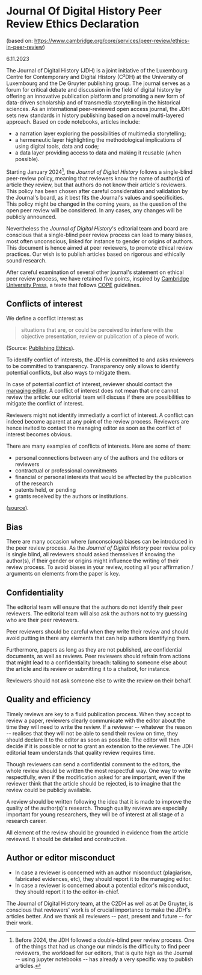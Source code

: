 # Journal Of Digital History Peer Review Ethics Declaration
(based on: https://www.cambridge.org/core/services/peer-review/ethics-in-peer-review)

6.11.2023

The Journal of Digital History (JDH) is a joint initiative of the Luxembourg Centre for Contemporary and Digital History (C²DH) at the University of Luxembourg and the De Gruyter publishing group. The journal serves as a forum for critical debate and discussion in the field of digital history by offering an innovative publication platform and promoting a new form of data-driven scholarship and of transmedia storytelling in the historical sciences. As an international peer-reviewed open access journal, the JDH sets new standards in history publishing based on a novel multi-layered approach. Based on code notebooks, articles include:

- a narration layer exploring the possibilities of multimedia storytelling;
- a hermeneutic layer highlighting the methodological implications of using digital tools, data and code;
- a data layer providing access to data and making it reusable (when possible).

Starting January 2024[^before], the *Journal of Digital History* follows a single-blind peer-review policy, meaning that reviewers know the name of author(s) of article they review, but that authors do not know their article's reviewers. This policy has been chosen after careful consideration and validation by the Journal's board, as it best fits the Journal's values and specificities. This policy might be changed in the coming years, as the question of the open peer review will be considered. In any cases, any changes will be publicly announced.

[^before]: Before 2024, the JDH followed a double-blind peer review process. One of the things that had us change our minds is the difficulty to find peer reviewers, the workload for our editors, that is quite high as the Journal -- using jupyter notebooks -- has already a very specific way to publish articles.

Nevertheless the *Journal of Digital History*'s editorial team and board are conscious that a single-blind peer review process can lead to many biases, most often unconscious, linked for instance to gender or origins of authors. This document is hence aimed at peer reviewers, to promote ethical review practices. Our wish is to publish articles based on rigorous and ethically sound research.

After careful examination of several other journal's statement on ethical peer review process, we have retained five points, inspired by [Cambridge University Press](https://www.cambridge.org/core/services/peer-review/ethics-in-peer-review), a texte that follows [COPE](https://publicationethics.org/peerreview) guidelines.

## Conflicts of interest

We define a conflict interest as

>  situations that are, or could be perceived to interfere with the objective presentation, review or publication of a piece of work.

(Source: [Publishing Ethics](https://www-degruyter-com.proxy.bnl.lu/publishing/for-authors/for-journal-authors/publishing-ethics)).

To identify conflict of interests, the JDH is committed to and asks reviewers to be committed to transparency. Transparency only allows to identify potential conflicts, but also ways to mitigate them.

In case of potential conflict of interest, reviewer should contact the [managing editor](mailto:jdh.admin@uni.lu). A conflict of interest does not mean that one cannot review the article: our editorial team will discuss if there are possibilities to mitigate the conflict of interest.

Reviewers might not identify immediatly a conflict of interest. A conflict can indeed  become aparent at any point of the review process. Reviewers are hence invited to contact the managing editor as soon as the conflict of interest becomes obvious.

There are many examples of conflicts of interests. Here are some of them:

- personal connections between any of the authors and the editors or reviewers
- contractual or professional commitments
- financial or personal interests that would be affected by the publication of the research
- patents held, or pending
- grants received by the authors or institutions.

([source](https://www-degruyter-com.proxy.bnl.lu/publishing/for-authors/for-journal-authors/publishing-ethics)).

## Bias

There are many occasion where (unconscious) biases can be introduced in the peer review process. As the *Journal of Digital History* peer review policy is single blind, all reviewers should asked themselves if knowing the author(s), if their gender or origins might influence the writing of their review process. To avoid biases in your review, rooting all your affirmation / arguments on elements from the paper is key. 

## Confidentiality

The editorial team will ensure that the authors do not identify their peer reviewers. The editorial team will also ask the authors not to try guessing who are their peer reviewers.

Peer reviewers should be careful when they write their review and should avoid putting in there any elements that can help authors identifying them. 

Furthermore, papers as long as they are not published, are confidential documents, as well as reviews. Peer reviewers should refrain from actions that might lead to a confidentiality breach: talking to someone else about the article and its review or submitting it to a chatbot, for instance.

Reviewers should not ask someone else to write the review on their behalf.

## Quality and efficiency

Timely reviews are key to a fluid publication process. When they accept to review a paper, reviewers clearly communicate with the editor about the time they will need to write the review. If a reviewer -- whatever the reason -- realises that they will not be able to send their review on time, they should declare it to the editor as soon as possible. The editor will then decide if it is possible or not to grant an extension to the reviewer. The JDH editorial team understands that quality review requires time.

Though reviewers can send a confidential comment to the editors, the whole review should be written the most respectfull way. One way to write respectfully, even if the modification asked for are important, even if the reviewer think that the article should be rejected, is to imagine that the review could be publicly available. 

A review should be written following the idea that it is made to improve the quality of the author(s)'s research. Though quality reviews are especially important for young researchers, they will be of interest at all stage of a research career.

All element of the review should be grounded in evidence from the article reviewed. It should be detailed and constructive.

## Author or editor misconduct

- In case a reviewer is concerned with an author misconduct (plagiarism, fabricated evidences, etc), they should report it to the managing editor.
- In case a reviewer is concerned about a potential editor's misconduct, they should report it to the editor-in-chief.


The Journal of Digital History team, at the C2DH as well as at De Gruyter, is conscious that reviewers' work is of crucial importance to make the JDH's articles better. And we thank all reviewers -- past, present and future -- for their work.
